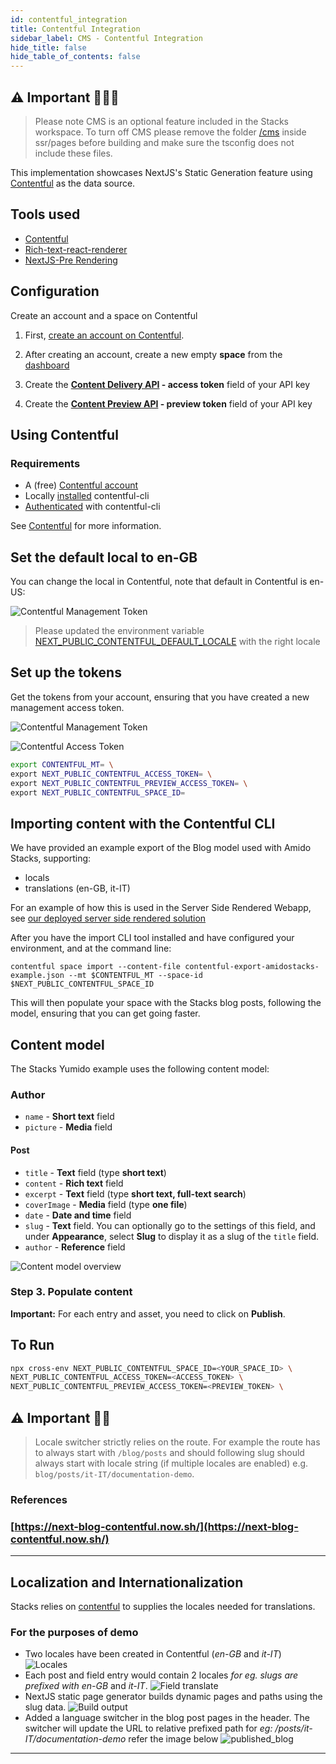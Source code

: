 ```yaml
---
id: contentful_integration
title: Contentful Integration
sidebar_label: CMS - Contentful Integration
hide_title: false
hide_table_of_contents: false
---
```


## ⚠️ Important 👷‍♀️🚧

> Please note CMS is an optional feature included in the Stacks workspace. To
> turn off CMS please remove the folder [/cms](../src/ssr/pages/cms) inside
> ssr/pages before building and make sure the tsconfig does not include these
> files.

This implementation showcases NextJS's Static Generation feature using
[Contentful](https://www.contentful.com/) as the data source.

## Tools used

- [Contentful](https://www.contentful.com/)
- [Rich-text-react-renderer](https://www.npmjs.com/package/@contentful/rich-text-react-renderer)
- [NextJS-Pre Rendering](https://nextjs.org/docs/basic-features/pages#pre-rendering)

## Configuration

Create an account and a space on Contentful

1. First,
   [create an account on Contentful](https://www.contentful.com/sign-up/).

2. After creating an account, create a new empty **space** from the
   [dashboard](https://app.contentful.com/)

3. Create the
   **[Content Delivery API](https://www.contentful.com/developers/docs/references/content-delivery-api/) -
   access token** field of your API key

4. Create the
   **[Content Preview API](https://www.contentful.com/developers/docs/references/content-preview-api/) -
   preview token** field of your API key

## Using Contentful

### Requirements

- A (free) [Contentful account](https://www.contentful.com/sign-up/)
- Locally
  [installed](https://www.contentful.com/developers/docs/tutorials/cli/installation/)
  contentful-cli
- [Authenticated](https://www.contentful.com/developers/docs/tutorials/cli/authentication/)
  with contentful-cli

See [Contentful](https://www.contentful.com/) for more information.

## Set the default local to en-GB

You can change the local in Contentful, note that default in Contentful is
en-US:

![Contentful Management Token](https://amidostacksassets.blob.core.windows.net/docs/assets/contentful_locales.png)

> Please updated the environment variable
> [NEXT_PUBLIC_CONTENTFUL_DEFAULT_LOCALE](../src/ssr/environment-configuration/environment-variables.js)
> with the right locale

## Set up the tokens

Get the tokens from your account, ensuring that you have created a new
management access token.

![Contentful Management Token](https://amidostacksassets.blob.core.windows.net/docs/assets/contentful_mt.png)

![Contentful Access Token](https://amidostacksassets.blob.core.windows.net/docs/assets/contentful_access_keys.png)

```bash
export CONTENTFUL_MT= \
export NEXT_PUBLIC_CONTENTFUL_ACCESS_TOKEN= \
export NEXT_PUBLIC_CONTENTFUL_PREVIEW_ACCESS_TOKEN= \
export NEXT_PUBLIC_CONTENTFUL_SPACE_ID=
```

## Importing content with the Contentful CLI

We have provided an example export of the Blog model used with Amido Stacks,
supporting:

- locals
- translations (en-GB, it-IT)

For an example of how this is used in the Server Side Rendered Webapp, see
[our deployed server side rendered solution](https://app.nonprod.amidostacks.com/web/stacks/blog)

After you have the import CLI tool installed and have configured your
environment, and at the command line:

`contentful space import --content-file contentful-export-amidostacks-example.json --mt $CONTENTFUL_MT --space-id $NEXT_PUBLIC_CONTENTFUL_SPACE_ID`

This will then populate your space with the Stacks blog posts, following the
model, ensuring that you can get going faster.

## Content model

The Stacks Yumido example uses the following content model:

### **Author**

- `name` - **Short text** field
- `picture` - **Media** field

#### **Post**

- `title` - **Text** field (type **short text**)
- `content` - **Rich text** field
- `excerpt` - **Text** field (type **short text, full-text search**)
- `coverImage` - **Media** field (type **one file**)
- `date` - **Date and time** field
- `slug` - **Text** field. You can optionally go to the settings of this field,
  and under **Appearance**, select **Slug** to display it as a slug of the
  `title` field.
- `author` - **Reference** field

![Content model overview](https://amidostacksassets.blob.core.windows.net/docs/assets/content-model-overview.jpg)

### Step 3. Populate content

**Important:** For each entry and asset, you need to click on **Publish**.

## To Run

```bash
npx cross-env NEXT_PUBLIC_CONTENTFUL_SPACE_ID=<YOUR_SPACE_ID> \
NEXT_PUBLIC_CONTENTFUL_ACCESS_TOKEN=<ACCESS_TOKEN> \
NEXT_PUBLIC_CONTENTFUL_PREVIEW_ACCESS_TOKEN=<PREVIEW_TOKEN> \
```

## ⚠️ Important 👷‍♀️

> Locale switcher strictly relies on the route. For example the route has to
> always start with `/blog/posts` and should following slug should always start
> with locale string (if multiple locales are enabled) e.g.
> `blog/posts/it-IT/documentation-demo`.

### References

### [https://next-blog-contentful.now.sh/](https://next-blog-contentful.now.sh/)

---

## Localization and Internationalization

Stacks relies on
[contentful](https://www.contentful.com/developers/docs/tutorials/general/setting-locales/)
to supplies the locales needed for translations.

### For the purposes of demo

- Two locales have been created in Contentful (_en-GB_ and _it-IT_)
  ![Locales](https://amidostacksassets.blob.core.windows.net/docs/assets/locales_contentful.jpg)
- Each post and field entry would contain 2 locales _for eg. slugs are prefixed
  with_ _en-GB_ and _it-IT_.
  ![Field translate](https://amidostacksassets.blob.core.windows.net/docs/assets/i18n_fields.jpg)
- NextJS static page generator builds dynamic pages and paths using the slug
  data.
  ![Build output](https://amidostacksassets.blob.core.windows.net/docs/assets/build_output.jpg)
- Added a language switcher in the blog post pages in the header. The switcher
  will update the URL to relative prefixed path for _eg:
  /posts/it-IT/documentation-demo_ refer the image below
  ![published_blog](https://amidostacksassets.blob.core.windows.net/docs/assets/published_blog.jpg)

---
